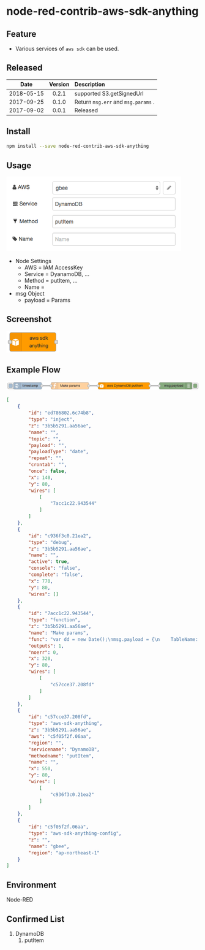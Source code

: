 # node-red-contrib-aws-sdk-anything

## Feature

* Various services of `aws sdk` can be used.

## Released

|Date|Version|Description|
|:--:|:--:|:--|
|2018-05-15|0.2.1|supported S3.getSignedUrl|
|2017-09-25|0.1.0|Return `msg.err` and `msg.params` .|
|2017-09-02|0.0.1|Released|


## Install

```bash
npm install --save node-red-contrib-aws-sdk-anything
```

## Usage

![Node Settings](./screenshots/node-settings.png)

* Node Settings
  * AWS = IAM AccessKey
  * Service = DyanamoDB, ...
  * Method = putItem, ...
  * Name = 
* msg Object
  * payload = Params

## Screenshot

![Node](./screenshots/node.png)

## Example Flow

![Flow](./screenshots/example-flow-01.png)

```json
[
    {
        "id": "ed786802.6c74b8",
        "type": "inject",
        "z": "3b5b5291.aa56ae",
        "name": "",
        "topic": "",
        "payload": "",
        "payloadType": "date",
        "repeat": "",
        "crontab": "",
        "once": false,
        "x": 140,
        "y": 80,
        "wires": [
            [
                "7acc1c22.943544"
            ]
        ]
    },
    {
        "id": "c936f3c0.21ea2",
        "type": "debug",
        "z": "3b5b5291.aa56ae",
        "name": "",
        "active": true,
        "console": "false",
        "complete": "false",
        "x": 770,
        "y": 80,
        "wires": []
    },
    {
        "id": "7acc1c22.943544",
        "type": "function",
        "z": "3b5b5291.aa56ae",
        "name": "Make params",
        "func": "var dd = new Date();\nmsg.payload = {\n    TableName: \"test\",\n    Item: {\n        id: {\n            S: \"datetime\" + dd\n        },\n        timestamp: {\n            N: \"100\"\n        },\n        json: {\n            S: '{\"hoge\":\"value\"}'\n        }\n    }\n};\nreturn msg;",
        "outputs": 1,
        "noerr": 0,
        "x": 320,
        "y": 80,
        "wires": [
            [
                "c57cce37.208fd"
            ]
        ]
    },
    {
        "id": "c57cce37.208fd",
        "type": "aws-sdk-anything",
        "z": "3b5b5291.aa56ae",
        "aws": "c5f05f2f.06aa",
        "region": "",
        "servicename": "DynamoDB",
        "methodname": "putItem",
        "name": "",
        "x": 550,
        "y": 80,
        "wires": [
            [
                "c936f3c0.21ea2"
            ]
        ]
    },
    {
        "id": "c5f05f2f.06aa",
        "type": "aws-sdk-anything-config",
        "z": "",
        "name": "gbee",
        "region": "ap-northeast-1"
    }
]
```

## Environment

Node-RED

## Confirmed List

1. DynamoDB
    1. putItem


